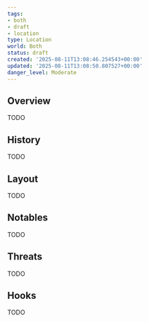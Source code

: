 ```yaml
---
tags:
- both
- draft
- location
type: Location
world: Both
status: draft
created: '2025-08-11T13:08:46.254543+00:00'
updated: '2025-08-11T13:08:50.807527+00:00'
danger_level: Moderate
---
```



## Overview

TODO
## History

TODO
## Layout

TODO
## Notables

TODO
## Threats

TODO
## Hooks

TODO

